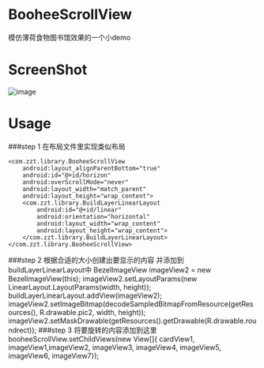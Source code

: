 # BooheeScrollView

模仿薄荷食物图书馆效果的一个小demo

# ScreenShot


![image](https://github.com/zhaozhentao/BooheeScrollView/blob/master/screenshot/screen.gif)


# Usage
###step 1
    在布局文件里实现类似布局
    
    <com.zzt.library.BooheeScrollView
        android:layout_alignParentBottom="true"
        android:id="@+id/horizon"
        android:overScrollMode="never"
        android:layout_width="match_parent"
        android:layout_height="wrap_content">
        <com.zzt.library.BuildLayerLinearLayout
            android:id="@+id/linear"
            android:orientation="horizontal"
            android:layout_width="wrap_content"
            android:layout_height="wrap_content">
        </com.zzt.library.BuildLayerLinearLayout>
    </com.zzt.library.BooheeScrollView>
    
###step 2
    根据合适的大小创建出要显示的内容 并添加到 buildLayerLinearLayout中
        BezelImageView imageView2 = new BezelImageView(this);
        imageView2.setLayoutParams(new LinearLayout.LayoutParams(width, height));
        buildLayerLinearLayout.addView(imageView2);
        imageView2.setImageBitmap(decodeSampledBitmapFromResource(getResources(),  R.drawable.pic2, width, height));
        imageView2.setMaskDrawable(getResources().getDrawable(R.drawable.roundrect));
###step 3
    将要旋转的内容添加到这里
    booheeScrollView.setChildViews(new View[]{
        cardView1, imageView1,imageView2, imageView3,
        imageView4, imageView5, imageView6, imageView7});
        

